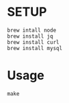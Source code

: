 # SETUP

    brew intall node
    brew install jq
    brew install curl
    brew install mysql

# Usage

    make
